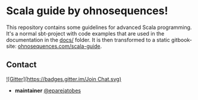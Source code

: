 # Scala guide by ohnosequences!

This repository contains some guidelines for advanced Scala programming. It's a normal sbt-project with code examples that are used in the documentation in the [docs/](docs/) folder. It is then transformed to a static gitbook-site: [ohnosequences.com/scala-guide](http://ohnosequences.com/scala-guide).

## Contact

[![Gitter](https://badges.gitter.im/Join Chat.svg)](https://gitter.im/ohnosequences/scala-guide?utm_source=badge&utm_medium=badge&utm_campaign=pr-badge)

- **maintainer** [@eparejatobes](https://github.com/eparejatobes)
